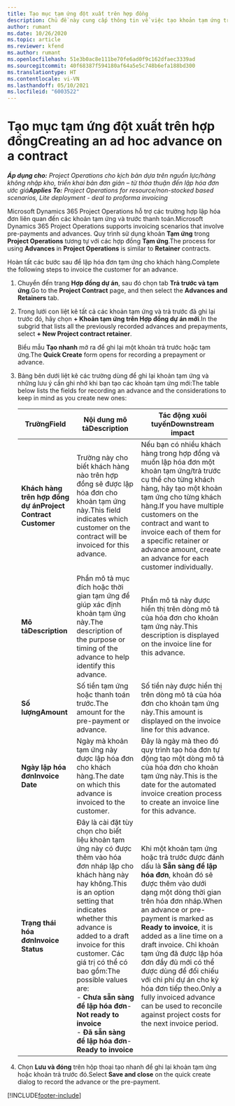 ```yaml
---
title: Tạo mục tạm ứng đột xuất trên hợp đồng
description: Chủ đề này cung cấp thông tin về việc tạo khoản tạm ứng trên hợp đồng khi cần.
author: rumant
ms.date: 10/26/2020
ms.topic: article
ms.reviewer: kfend
ms.author: rumant
ms.openlocfilehash: 51e3b0ac8e111be70fe6ad0f9c162dfaec3339ad
ms.sourcegitcommit: 40f68387f594180af64a5e5c748b6efa188bd300
ms.translationtype: HT
ms.contentlocale: vi-VN
ms.lasthandoff: 05/10/2021
ms.locfileid: "6003522"
---
```

# <a name="creating-an-ad-hoc-advance-on-a-contract"></a><span data-ttu-id="e5377-103">Tạo mục tạm ứng đột xuất trên hợp đồng</span><span class="sxs-lookup"><span data-stu-id="e5377-103">Creating an ad hoc advance on a contract</span></span>

<span data-ttu-id="e5377-104">_**Áp dụng cho:** Project Operations cho kịch bản dựa trên nguồn lực/hàng không nhập kho, triển khai bản đơn giản – từ thỏa thuận đến lập hóa đơn ước giá_</span><span class="sxs-lookup"><span data-stu-id="e5377-104">_**Applies To:** Project Operations for resource/non-stocked based scenarios, Lite deployment - deal to proforma invoicing_</span></span>

<span data-ttu-id="e5377-105">Microsoft Dynamics 365 Project Operations hỗ trợ các trường hợp lập hóa đơn liên quan đến các khoản tạm ứng và trước thanh toán.</span><span class="sxs-lookup"><span data-stu-id="e5377-105">Microsoft Dynamics 365 Project Operations supports invoicing scenarios that involve pre-payments and advances.</span></span> <span data-ttu-id="e5377-106">Quy trình sử dụng khoản **Tạm ứng** trong **Project Operations** tương tự với các hợp đồng **Tạm ứng**.</span><span class="sxs-lookup"><span data-stu-id="e5377-106">The process for using **Advances** in **Project Operations** is similar to **Retainer** contracts.</span></span> 

<span data-ttu-id="e5377-107">Hoàn tất các bước sau để lập hóa đơn tạm ứng cho khách hàng.</span><span class="sxs-lookup"><span data-stu-id="e5377-107">Complete the following steps to invoice the customer for an advance.</span></span>

1. <span data-ttu-id="e5377-108">Chuyển đến trang **Hợp đồng dự án**, sau đó chọn tab **Trả trước và tạm ứng**.</span><span class="sxs-lookup"><span data-stu-id="e5377-108">Go to the **Project Contract** page, and then select the **Advances and Retainers** tab.</span></span>
2. <span data-ttu-id="e5377-109">Trong lưới con liệt kê tất cả các khoản tạm ứng và trả trước đã ghi lại trước đó, hãy chọn **+ Khoản tạm ứng trên Hợp đồng dự án mới**.</span><span class="sxs-lookup"><span data-stu-id="e5377-109">In the subgrid that lists all the previously recorded advances and prepayments, select **+ New Project contract retainer**.</span></span> 

    <span data-ttu-id="e5377-110">Biểu mẫu **Tạo nhanh** mở ra để ghi lại một khoản trả trước hoặc tạm ứng.</span><span class="sxs-lookup"><span data-stu-id="e5377-110">The **Quick Create** form opens for recording a prepayment or advance.</span></span>
    
3. <span data-ttu-id="e5377-111">Bảng bên dưới liệt kê các trường dùng để ghi lại khoản tạm ứng và những lưu ý cần ghi nhớ khi bạn tạo các khoản tạm ứng mới:</span><span class="sxs-lookup"><span data-stu-id="e5377-111">The table below lists the fields for recording an advance and the considerations to keep in mind as you create new ones:</span></span>

    | <span data-ttu-id="e5377-112">Trường</span><span class="sxs-lookup"><span data-stu-id="e5377-112">Field</span></span> | <span data-ttu-id="e5377-113">Nội dung mô tả</span><span class="sxs-lookup"><span data-stu-id="e5377-113">Description</span></span> | <span data-ttu-id="e5377-114">Tác động xuôi tuyến</span><span class="sxs-lookup"><span data-stu-id="e5377-114">Downstream impact</span></span> |
    | --- | --- | --- |
    | <span data-ttu-id="e5377-115">**Khách hàng trên hợp đồng dự án**</span><span class="sxs-lookup"><span data-stu-id="e5377-115">**Project Contract Customer**</span></span> | <span data-ttu-id="e5377-116">Trường này cho biết khách hàng nào trên hợp đồng sẽ được lập hóa đơn cho khoản tạm ứng này.</span><span class="sxs-lookup"><span data-stu-id="e5377-116">This field indicates which customer on the contract will be invoiced for this advance.</span></span> | <span data-ttu-id="e5377-117">Nếu bạn có nhiều khách hàng trong hợp đồng và muốn lập hóa đơn một khoản tạm ứng/trả trước cụ thể cho từng khách hàng, hãy tạo một khoản tạm ứng cho từng khách hàng.</span><span class="sxs-lookup"><span data-stu-id="e5377-117">If you have multiple customers on the contract and want to invoice each of them for a specific retainer or advance amount, create an advance for each customer individually.</span></span> |
    | <span data-ttu-id="e5377-118">**Mô tả**</span><span class="sxs-lookup"><span data-stu-id="e5377-118">**Description**</span></span> | <span data-ttu-id="e5377-119">Phần mô tả mục đích hoặc thời gian tạm ứng để giúp xác định khoản tạm ứng này.</span><span class="sxs-lookup"><span data-stu-id="e5377-119">The description of the purpose or timing of the advance to help identify this advance.</span></span> | <span data-ttu-id="e5377-120">Phần mô tả này được hiển thị trên dòng mô tả của hóa đơn cho khoản tạm ứng này.</span><span class="sxs-lookup"><span data-stu-id="e5377-120">This description is displayed on the invoice line for this advance.</span></span> |
    | <span data-ttu-id="e5377-121">**Số lượng**</span><span class="sxs-lookup"><span data-stu-id="e5377-121">**Amount**</span></span> | <span data-ttu-id="e5377-122">Số tiền tạm ứng hoặc thanh toán trước.</span><span class="sxs-lookup"><span data-stu-id="e5377-122">The amount for the pre-payment or advance.</span></span> | <span data-ttu-id="e5377-123">Số tiền này được hiển thị trên dòng mô tả của hóa đơn cho khoản tạm ứng này.</span><span class="sxs-lookup"><span data-stu-id="e5377-123">This amount is displayed on the invoice line for this advance.</span></span> |
    | <span data-ttu-id="e5377-124">**Ngày lập hóa đơn**</span><span class="sxs-lookup"><span data-stu-id="e5377-124">**Invoice Date**</span></span> | <span data-ttu-id="e5377-125">Ngày mà khoản tạm ứng này được lập hóa đơn cho khách hàng.</span><span class="sxs-lookup"><span data-stu-id="e5377-125">The date on which this advance is invoiced to the customer.</span></span> | <span data-ttu-id="e5377-126">Đây là ngày mà theo đó quy trình tạo hóa đơn tự động tạo một dòng mô tả của hóa đơn cho khoản tạm ứng này.</span><span class="sxs-lookup"><span data-stu-id="e5377-126">This is the date for the automated invoice creation process to create an invoice line for this advance.</span></span> |
    | <span data-ttu-id="e5377-127">**Trạng thái hóa đơn**</span><span class="sxs-lookup"><span data-stu-id="e5377-127">**Invoice Status**</span></span> | <span data-ttu-id="e5377-128">Đây là cài đặt tùy chọn cho biết liệu khoản tạm ứng này có được thêm vào hóa đơn nháp lập cho khách hàng này hay không.</span><span class="sxs-lookup"><span data-stu-id="e5377-128">This is an option setting that indicates whether this advance is added to a draft invoice for this customer.</span></span> <span data-ttu-id="e5377-129">Các giá trị có thể có bao gồm:</span><span class="sxs-lookup"><span data-stu-id="e5377-129">The possible values are:</span></span></br><span data-ttu-id="e5377-130">- **Chưa sẵn sàng để lập hóa đơn**</span><span class="sxs-lookup"><span data-stu-id="e5377-130">- **Not ready to invoice**</span></span></br><span data-ttu-id="e5377-131">- **Đã sẵn sàng để lập hóa đơn**</span><span class="sxs-lookup"><span data-stu-id="e5377-131">- **Ready to invoice**</span></span> | <span data-ttu-id="e5377-132">Khi một khoản tạm ứng hoặc trả trước được đánh dấu là **Sẵn sàng để lập hóa đơn**, khoản đó sẽ được thêm vào dưới dạng một dòng thời gian trên hóa đơn nháp.</span><span class="sxs-lookup"><span data-stu-id="e5377-132">When an advance or pre-payment is marked as **Ready to invoice**, it is added as a line time on a draft invoice.</span></span> <span data-ttu-id="e5377-133">Chỉ khoản tạm ứng đã được lập hóa đơn đầy đủ mới có thể được dùng để đối chiếu với chi phí dự án cho kỳ hóa đơn tiếp theo.</span><span class="sxs-lookup"><span data-stu-id="e5377-133">Only a fully invoiced advance can be used to reconcile against project costs for the next invoice period.</span></span> |

4. <span data-ttu-id="e5377-134">Chọn **Lưu và đóng** trên hộp thoại tạo nhanh để ghi lại khoản tạm ứng hoặc khoản trả trước đó.</span><span class="sxs-lookup"><span data-stu-id="e5377-134">Select **Save and close** on the quick create dialog to record the advance or the pre-payment.</span></span>


[!INCLUDE[footer-include](../../includes/footer-banner.md)]